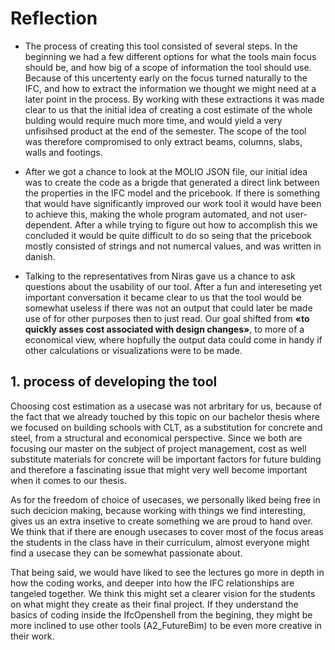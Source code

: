 # Reflection

- The process of creating this tool consisted of several steps. In the beginning we had a few different options for what the tools main focus should be, and how big of a scope of information the tool should use. Because of this uncertenty early on the focus turned naturally to the IFC, and how to extract the information we thought we might need at a later point in the process. By working with these extractions it was made clear to us that the initial idea of creating a cost estimate of the whole bulding would require much more time, and would yield a very unfisihsed product at the end of the semester. The scope of the tool was therefore compromised to only extract beams, columns, slabs, walls and footings.

- After we got a chance to look at the MOLIO JSON file, our initial idea was to create the code as a brigde that generated a direct link between the properties in the IFC model and the pricebook. If there is something that would have significantly improved our work tool it would have been to achieve this, making the whole program automated, and not user-dependent. After a while trying to figure out how to accomplish this we concluded it would be quite difficult to do so seing that the  pricebook mostly consisted of strings and not numercal values, and was written in danish. 

- Talking to the representatives from Niras gave us a chance to ask questions about the usability of our tool. After a fun and intereseting yet important conversation it became clear to us that the tool would be somewhat useless if there was not an output that could later be made use of for other purposes then to just read. Our goal shifted from **«to quickly asses cost associated with design changes»**, to more of a economical view, where hopfully the output data could come in handy if other calculations or visualizations were to be made. 


## 1. process of developing the tool
Choosing cost estimation as a usecase was not arbritary for us, because of the fact that we already touched by this topic on our bachelor thesis where we focused on building schools with CLT, as a substitution for concrete and steel, from a structural and economical perspective. Since we both are focusing our master on the subject of project management, cost as well substitute materials for concrete will be important factors for future bulding and therefore a fascinating issue that might very well become important when it comes to our thesis.

As for the freedom of choice of usecases, we personally liked being free in such decicion making, because working with things we find interesting, gives us an extra insetive to create something we are proud to hand over. We think that if there are enough usecases to cover most of the focus areas the students in the class have in their curriculum, almost everyone might find a usecase they can be somewhat passionate about.

That being said, we would have liked to see the lectures go more in depth in how the coding works, and deeper into how the IFC relationships are tangeled together. We think this might set a clearer vision for the students on what might they create as their final project. If they understand the basics of coding inside the IfcOpenshell from the begining, they might be more inclined to use other tools (A2_FutureBim) to be even more creative in their work. 




